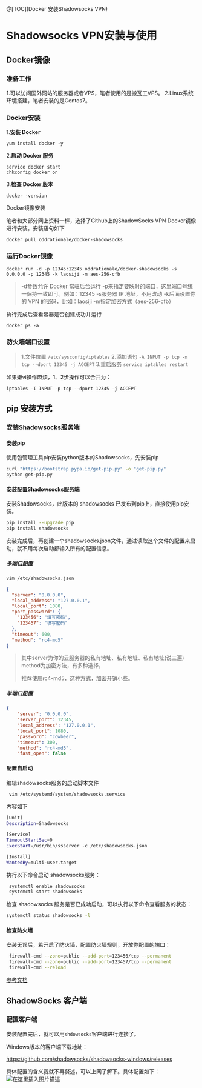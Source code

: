 @[TOC](Docker 安装Shadowsocks VPN)

# Shadowsocks VPN安装与使用
## Docker镜像

### 准备工作

1.可以访问国外网站的服务器或者VPS，笔者使用的是搬瓦工VPS。
2.Linux系统环境搭建，笔者安装的是Centos7。

### Docker安装
 1.**安装 Docker**

    yum install docker -y

2.**启动 Docker 服务**

    service docker start
    chkconfig docker on

3.**检查 Docker 版本**

    docker -version

Docker镜像安装

笔者和大部分网上资料一样，选择了Github上的ShadowSocks VPN Docker镜像进行安装。安装语句如下

    docker pull oddrationale/docker-shadowsocks

### 运行Docker镜像

    docker run -d -p 12345:12345 oddrationale/docker-shadowsocks -s 0.0.0.0 -p 12345 -k laosiji -m aes-256-cfb
>-d参数允许 Docker 常驻后台运行
-p来指定要映射的端口，这里端口号统一保持一致即可。例如：12345
-s服务器 IP 地址，不用改动
-k后面设置你的 VPN 的密码，比如：laosiji
-m指定加密方式（aes-256-cfb）

执行完成后查看容器是否创建成功并运行

    docker ps -a

### 防火墙端口设置
>1.文件位置
>`/etc/sysconfig/iptables`
>2.添加语句
>`-A INPUT -p tcp -m tcp --dport 12345 -j ACCEPT`
>3.重启服务
>`service iptables restart`

如果嫌vi操作麻烦，1、2步操作可以合并为：

    iptables -I INPUT -p tcp --dport 12345 -j ACCEPT

## pip 安装方式

### 安装Shadowsocks服务端

#### 安装pip

使用包管理工具pip安装python版本的Shadowsocks，先安装pip

```bash
curl "https://bootstrap.pypa.io/get-pip.py" -o "get-pip.py"
python get-pip.py
```

#### 安装配置Shadowsocks服务端

安装Shadowsocks，此版本的 shadowsocks 已发布到pip上，直接使用pip安装。

```bash
pip install --upgrade pip
pip install shadowsocks
```

安装完成后，再创建一个shadowsocks.json文件，通过读取这个文件的配置来启动，就不用每次启动都输入所有的配置信息。

##### 多端口配置

```bash
vim /etc/shadowsocks.json
```

```json
{
  "server": "0.0.0.0",
  "local_address": "127.0.0.1",
  "local_port": 1080,
  "port_password": {
    "123456": "填写密码",
    "123457": "填写密码"
  },
  "timeout": 600,
  "method": "rc4-md5"
}
```

> 其中server为你的云服务器的私有地址、私有地址、私有地址(说三遍)
> method为加密方法，有多种选择，
>
> 推荐使用rc4-md5，这种方式，加密开销小些。
>


#####  单端口配置

```json
{
    "server": "0.0.0.0",
    "server_port": 12345,
    "local_address": "127.0.0.1",
    "local_port": 1080,
    "password": "cowbeer",
    "timeout": 300,
    "method": "rc4-md5",
    "fast_open": false
```

#### 配置自启动

编辑shadowsocks服务的启动脚本文件

```bash
 vim /etc/systemd/system/shadowsocks.service
```

内容如下

```bash
[Unit]
Description=Shadowsocks

[Service]
TimeoutStartSec=0
ExecStart=/usr/bin/ssserver -c /etc/shadowsocks.json

[Install]
WantedBy=multi-user.target
```

执行以下命令启动 shadowsocks服务：

```bash
 systemctl enable shadowsocks
 systemctl start shadowsocks
```

检查 shadowsocks 服务是否已成功启动，可以执行以下命令查看服务的状态：

```bash
systemctl status shadowsocks -l
```

#### 检查防火墙

安装无误后，若开启了防火墙，配置防火墙规则，开放你配置的端口：

```bash
 firewall-cmd --zone=public --add-port=123456/tcp --permanent
 firewall-cmd --zone=public --add-port=123457/tcp --permanent
 firewall-cmd --reload
```

[参考文档](https://blog.csdn.net/weixin_38950807/article/details/93212017)

## ShadowSocks 客户端

### 配置客户端

安装配置完后，就可以用`shdowsocks`客户端进行连接了。

Windows版本的客户端下载地址：

https://github.com/shadowsocks/shadowsocks-windows/releases

具体配置的含义我就不再赘述，可以上网了解下。具体配置如下：
![在这里插入图片描述](https://img-blog.csdnimg.cn/2018112315004876.jpg?x-oss-process=image/watermark,type_ZmFuZ3poZW5naGVpdGk,shadow_10,text_aHR0cHM6Ly9ibG9nLmNzZG4ubmV0L2NmNzk4NjE1OTQ2,size_16,color_FFFFFF,t_70)
